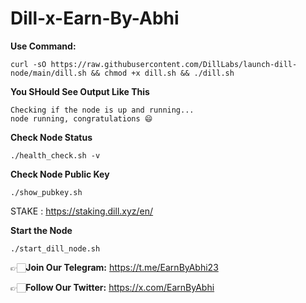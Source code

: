 # Dill-x-Earn-By-Abhi

**Use Command:**
```
curl -sO https://raw.githubusercontent.com/DillLabs/launch-dill-node/main/dill.sh && chmod +x dill.sh && ./dill.sh

```
**You SHould See Output Like This**

```
Checking if the node is up and running...
node running, congratulations 😄

```
**Check Node Status**

```
./health_check.sh -v

```
**Check Node Public Key**
```
./show_pubkey.sh

```
STAKE : https://staking.dill.xyz/en/

**Start the Node**
```
./start_dill_node.sh

```

👉🏻**Join Our Telegram:** https://t.me/EarnByAbhi23

👉🏻**Follow Our Twitter:** https://x.com/EarnByAbhi
